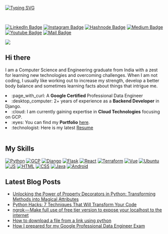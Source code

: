 <!-- [![Welcome](https://raw.githubusercontent.com/singhgautam7/singhgautam7/main/assets/welcome.gif)](https://www.singhgautam.com/) -->
[![Typing SVG](https://readme-typing-svg.herokuapp.com?size=25&duration=4000&vCenter=true&lines=Namaste+World!;Welcome+to+Gautam's+Github)](https://www.singhgautam.com/)

</br>

[![LinkedIn Badge](https://img.shields.io/badge/LinkedIn-0077B5?style=for-the-badge&logo=linkedin&logoColor=white)](https://www.linkedin.com/in/singhgautam7/)
[![Instagram Badge](https://img.shields.io/badge/Instagram-E4405F?style=for-the-badge&logo=instagram&logoColor=white)](https://www.instagram.com/singhgautam7/)
[![Hashnode Badge](https://img.shields.io/badge/Hashnode-2962FF?style=for-the-badge&logo=hashnode&logoColor=white)](https://singhgautam.hashnode.dev/)
[![Medium Badge](https://img.shields.io/badge/Medium-00ab6c?style=for-the-badge&logo=medium&logoColor=white)](https://medium.com/@singhgautam7)
[![Youtube Badge](https://img.shields.io/badge/YouTube-FF0000?style=for-the-badge&logo=youtube&logoColor=white)](https://www.youtube.com/watch?v=g0OA1Le593c)
[![Mail Badge](https://img.shields.io/badge/Gmail-D14836?style=for-the-badge&logo=gmail&logoColor=white)](mailto:gautamsingh1997@gmail.com)

![](https://visitor-badge.glitch.me/badge?page_id=singhgautam7.singhgautam7)

<!-- ## Hi there <img src="https://user-images.githubusercontent.com/1303154/88677602-1635ba80-d120-11ea-84d8-d263ba5fc3c0.gif" width="2px" alt="hi"> -->
## Hi there
<div>
  <p>I am a Computer Science and Engineering graduate  from India with a zest for learning new technologies and overcoming challenges. When I am not coding, I usually like working out to increase my strength, develop a better body balance and sometimes learning facts about things that intrigue me.</p>
  <span align="left">
      <li> :page_with_curl: A <strong>Google Certified</strong> Professional Data Engineer</li>
      <li> :desktop_computer: 2+ years of experience as a <strong>Backend Developer</strong> in Django.</li>
      <li> :cloud: I am currently gaining expertise in <strong>Cloud Technologies</strong> focusing on GCP.</li>
      <li> :eyes: You can find my <strong>Portfolio</strong> <a target="_blank" href="https://www.singhgautam.com/">here</a>.</li>
      <li> :technologist: Here is my latest <a href="https://github.com/singhgautam7/singhgautam7/raw/main/assets/GRS_resume.docx">Resume</a></li>
  </span>
</div>

<div>
</br>

<!-- ![Gautam's github stats](https://github-readme-stats.vercel.app/api?username=singhgautam7&count_private=true&show_icons=true&line_height=20&title_color=7A7ADB&icon_color=2234AE&text_color=D3D3D3&bg_color=0,000000,130F40) -->

## My Skills
[![Python](https://img.shields.io/badge/Python-FFD43B?style=for-the-badge&logo=python&logoColor=blue)](https://www.python.org/)
[![GCP](https://img.shields.io/badge/Google_Cloud-4285F4?style=for-the-badge&logo=google-cloud&logoColor=white)](https://cloud.google.com/)
[![Django](https://img.shields.io/badge/Django-092E20?style=for-the-badge&logo=django&logoColor=green)](https://www.djangoproject.com/)
[![Flask](https://img.shields.io/badge/Flask-000000?style=for-the-badge&logo=flask&logoColor=white)](https://flask.palletsprojects.com/)
[![React](https://img.shields.io/badge/React-20232A?style=for-the-badge&logo=react&logoColor=61DAFB)](https://reactjs.org/)
[![Terraform](https://img.shields.io/badge/Terraform-5849be?style=for-the-badge&logo=terraform&logoColor=white)](https://www.terraform.io/)
[![Vue](https://img.shields.io/badge/Vue.js-35495E?style=for-the-badge&logo=vuedotjs&logoColor=4FC08D)](https://vuejs.org/)
[![Ubuntu](https://img.shields.io/badge/Ubuntu-E95420?style=for-the-badge&logo=ubuntu&logoColor=white)](https://ubuntu.com/)
[![JS](https://img.shields.io/badge/JavaScript-323330?style=for-the-badge&logo=javascript&logoColor=F7DF1E)](https://www.javascript.com/)
[![HTML](https://img.shields.io/badge/HTML5-E34F26?style=for-the-badge&logo=html5&logoColor=white)](https://html.com/)
[![CSS](https://img.shields.io/badge/CSS-1572B6?style=for-the-badge&logo=css3&logoColor=white)](https://developer.mozilla.org/en-US/docs/Web/CSS)
[![Java](https://img.shields.io/badge/Java-ED8B00?style=for-the-badge&logo=java&logoColor=white)](https://www.java.com/)
[![Android](https://img.shields.io/badge/Android_Studio-3DDC84?style=for-the-badge&logo=android-studio&logoColor=white)](https://developer.android.com/studio)

## Latest Blog Posts
<!-- BLOG-POST-LIST:START -->
- [Unlocking the Power of Property Decorators in Python: Transforming Methods into Magical Attributes](https://medium.com/@singhgautam7/unlocking-the-power-of-property-decorators-in-python-transforming-methods-into-magical-attributes-db7fbb5c9480?source=rss-a5d280249897------2)
- [Python Hacks: 7 Techniques That Will Transform Your Code](https://medium.com/@singhgautam7/python-hacks-8-techniques-that-will-transform-your-code-3f5c2a0e3c08?source=rss-a5d280249897------2)
- [ngrok — Make full use of free tier version to expose your localhost to the internet](https://medium.com/@singhgautam7/ngrok-make-full-use-of-free-tier-version-to-expose-your-localhost-to-the-internet-1160e652d794?source=rss-a5d280249897------2)
- [How to download a file from a link using python](https://medium.com/@singhgautam7/how-to-download-a-file-from-a-link-using-python-93a8a7e0766b?source=rss-a5d280249897------2)
- [How I prepared for my Google Professional Data Engineer Exam](https://medium.com/@singhgautam7/how-i-prepared-for-my-google-professional-data-engineer-exam-8d51a007c265?source=rss-a5d280249897------2)
<!-- BLOG-POST-LIST:END -->

<!-- ## Latest Medium Blog
<a target="_blank" href="https://github-readme-medium-recent-article.vercel.app/medium/@singhgautam7/0"><img src="https://github-readme-medium-recent-article.vercel.app/medium/@singhgautam7/0" alt="Recent Article 0">
<a target="_blank" href="https://github-readme-medium-recent-article.vercel.app/medium/@singhgautam7/1"><img src="https://github-readme-medium-recent-article.vercel.app/medium/@singhgautam7/1" alt="Recent Article 1">
<a target="_blank" href="https://github-readme-medium-recent-article.vercel.app/medium/@singhgautam7/2"><img src="https://github-readme-medium-recent-article.vercel.app/medium/@singhgautam7/2" alt="Recent Article 2">
<a target="_blank" href="https://github-readme-medium-recent-article.vercel.app/medium/@singhgautam7/3"><img src="https://github-readme-medium-recent-article.vercel.app/medium/@singhgautam7/3" alt="Recent Article 3"> -->
